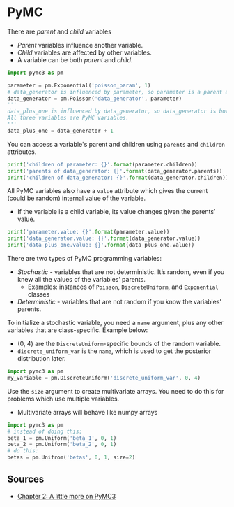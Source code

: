 # PyMC

There are <em>parent</em> and <em>child</em> variables
* <em>Parent</em> variables influence another variable.
* <em>Child</em> variables are affected by other variables.
* A variable can be both <em>parent</em> and <em>child</em>.

```python
import pymc3 as pm

parameter = pm.Exponential('poisson_param', 1)
# data_generator is influenced by parameter, so parameter is a parent and data_generator is a child varable.
data_generator = pm.Poisson('data_generator', parameter)
'''
data_plus_one is influenced by data_generator, so data_generator is both a parent and child variable.
All three variables are PyMC variables.
'''
data_plus_one = data_generator + 1
```

You can access a variable's parent and children using `parents` and `children` attributes.

```python
print('children of parameter: {}'.format(parameter.children))
print('parents of data_generator: {}'.format(data_generator.parents))
print('children of data_generator: {}'.format(data_generator.children))
```

All PyMC variables also have a `value` attribute which gives the current (could be random) internal value of the variable.
  * If the variable is a child variable, its value changes given the parents&rsquo; value.

```python
print('parameter.value: {}'.format(parameter.value))
print('data_generator.value: {}'.format(data_generator.value))
print('data_plus_one.value: {}'.format(data_plus_one.value))
```

There are two types of PyMC programming variables:
* <em>Stochastic</em> - variables that are not deterministic. It&rsquo;s random, even if you knew all the values of the variables&rsquo; parents.
  * Examples: instances of `Poisson`, `DiscreteUniform`, and `Exponential` classes
* <em>Deterministic</em> - variables that are not random if you know the variables&rsquo; parents.

To initialize  a stochastic variable, you need a `name` argument, plus any other variables that are class-specific. Example below:
 * (0, 4) are the `DiscreteUniform`-specific bounds of the random variable.
 * `discrete_uniform_var` is the `name`, which is used to get the posterior distribution later.

```python
import pymc3 as pm
my_variable = pm.DiscreteUniform('discrete_uniform_var', 0, 4)
```

Use the `size` argument to create multivariate arrays. You need to do this for problems which use multiple variables.
* Multivariate arrays will behave like numpy arrays

```python
import pymc3 as pm
# instead of doing this:
beta_1 = pm.Uniform('beta_1', 0, 1)
beta_2 = pm.Uniform('beta_2', 0, 1)
# do this:
betas = pm.Unifrom('betas', 0, 1, size=2)
```


## Sources

* [Chapter 2: A little more on PyMC3](https://nbviewer.jupyter.org/github/CamDavidsonPilon/Probabilistic-Programming-and-Bayesian-Methods-for-Hackers/blob/master/Chapter2_MorePyMC/Ch2_MorePyMC_PyMC3.ipynb)
